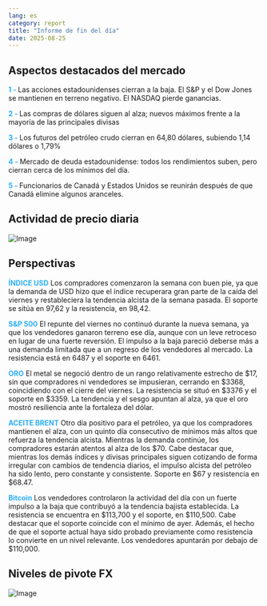 ```yaml
---
lang: es
category: report
title: "Informe de fin del día"
date: 2025-08-25
---
```



<h2>Aspectos destacados del mercado</h2>
<strong style="color: #2caef7;">1 - </strong> Las acciones estadounidenses cierran a la baja. El S&P y el Dow Jones se mantienen en terreno negativo. El NASDAQ pierde ganancias.

<strong style="color: #2caef7;">2 - </strong> Las compras de dólares siguen al alza; nuevos máximos frente a la mayoría de las principales divisas

<strong style="color: #2caef7;">3 - </strong> Los futuros del petróleo crudo cierran en 64,80 dólares, subiendo 1,14 dólares o 1,79%

<strong style="color: #2caef7;">4 - </strong> Mercado de deuda estadounidense: todos los rendimientos suben, pero cierran cerca de los mínimos del día.

<strong style="color: #2caef7;">5 - </strong> Funcionarios de Canadá y Estados Unidos se reunirán después de que Canadá elimine algunos aranceles.



<h2>Actividad de precio diaria</h2>
<img src="https://markleighedu.github.io/img/Aug-2025/25-Aug-2025/price.jpg" alt="Image"/>

<h2>Perspectivas</h2>
<strong style="color: #2caef7;">ÍNDICE USD</strong> Los compradores comenzaron la semana con buen pie, ya que la demanda de USD hizo que el índice recuperara gran parte de la caída del viernes y restableciera la tendencia alcista de la semana pasada. El soporte se sitúa en 97,62 y la resistencia, en 98,42.

<strong style="color: #2caef7;">S&P 500</strong> El repunte del viernes no continuó durante la nueva semana, ya que los vendedores ganaron terreno ese día, aunque con un leve retroceso en lugar de una fuerte reversión. El impulso a la baja pareció deberse más a una demanda limitada que a un regreso de los vendedores al mercado. La resistencia está en 6487 y el soporte en 6461.

<strong style="color: #2caef7;">ORO</strong> El metal se negoció dentro de un rango relativamente estrecho de $17, sin que compradores ni vendedores se impusieran, cerrando en $3368, coincidiendo con el cierre del viernes. La resistencia se situó en $3376 y el soporte en $3359. La tendencia y el sesgo apuntan al alza, ya que el oro mostró resiliencia ante la fortaleza del dólar.

<strong style="color: #2caef7;">ACEITE BRENT</strong> Otro día positivo para el petróleo, ya que los compradores mantienen el alza, con un quinto día consecutivo de mínimos más altos que refuerza la tendencia alcista. Mientras la demanda continúe, los compradores estarán atentos al alza de los $70. Cabe destacar que, mientras los demás índices y divisas principales siguen cotizando de forma irregular con cambios de tendencia diarios, el impulso alcista del petróleo ha sido lento, pero constante y consistente. Soporte en $67 y resistencia en $68.47.

<strong style="color: #2caef7;">Bitcoin</strong> Los vendedores controlaron la actividad del día con un fuerte impulso a la baja que contribuyó a la tendencia bajista establecida. La resistencia se encuentra en $113,700 y el soporte, en $110,500. Cabe destacar que el soporte coincide con el mínimo de ayer. Además, el hecho de que el soporte actual haya sido probado previamente como resistencia lo convierte en un nivel relevante. Los vendedores apuntarán por debajo de $110,000.



<h2>Niveles de pivote FX</h2>
<img src="https://markleighedu.github.io/img/Aug-2025/25-Aug-2025/pivot.jpg" alt="Image"/>
